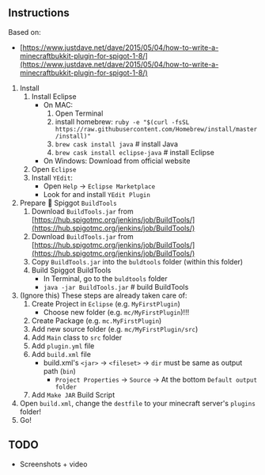 
## Instructions

Based on: 
* [https://www.justdave.net/dave/2015/05/04/how-to-write-a-minecraftbukkit-plugin-for-spigot-1-8/](https://www.justdave.net/dave/2015/05/04/how-to-write-a-minecraftbukkit-plugin-for-spigot-1-8/)

1. Install
    1. Install Eclipse
        * On MAC:
            1. Open Terminal
            1. install homebrew: `ruby -e "$(curl -fsSL https://raw.githubusercontent.com/Homebrew/install/master/install)"`
            1. `brew cask install java` # install Java
            1. `brew cask install eclipse-java` # install Eclipse
        * On Windows: Download from official website
    1. Open `Eclipse`
    1. Install `YEdit`:
        * Open `Help` -> `Eclipse Marketplace`
        * Look for and install `YEdit Plugin`
1. Prepare 🚰 Spiggot `BuildTools`
    1. Download `BuildTools.jar` from [https://hub.spigotmc.org/jenkins/job/BuildTools/](https://hub.spigotmc.org/jenkins/job/BuildTools/)
    1. Download `BuildTools.jar` from [https://hub.spigotmc.org/jenkins/job/BuildTools/](https://hub.spigotmc.org/jenkins/job/BuildTools/)
    1. Copy `BuildTools.jar` into the `buldtools` folder (within this folder)
    1. Build Spiggot BuildTools
        * In Terminal, go to the `buldtools` folder
        * `java -jar BuildTools.jar` # build BuildTools
1. (Ignore this) These steps are already taken care of:
    1. Create Project in `Eclipse` (e.g. `MyFirstPlugin`)
        * Choose new folder (e.g. `mc/MyFirstPlugin`)!!!
    1. Create Package (e.g. `mc.MyFirstPlugin`)
    1. Add new source folder (e.g. `mc/MyFirstPlugin/src`) 
    1. Add `Main` class to `src` folder
    1. Add `plugin.yml` file
    1. Add `build.xml` file
        * build.xml's `<jar>` -> `<fileset>` -> `dir` must be same as output path (`bin`)
            * `Project Properties` -> `Source` -> At the bottom `Default output folder`
    1. Add `Make JAR` Build Script
1. Open `build.xml`, change the `destfile` to your minecraft server's `plugins` folder!
1. Go!


## TODO
* Screenshots + video
